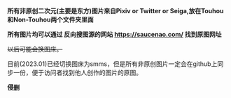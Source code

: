 **所有非原创二次元(主要是东方)图片来自Pixiv or Twitter or Seiga,放在Touhou和Non-Touhou两个文件夹里面**

**所有图片均可以通过 反向搜图源的网站 https://saucenao.com/ 找到原图网址**

~~以后可能会换图床。~~

目前(2023.01)已经切换图床为smms，但是所有非原创图片一定会在github上同步一份，便于访问者找到他人创作的图片的原图。

**侵删**
